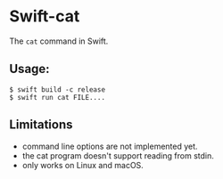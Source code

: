 # Swift-cat

The `cat` command in Swift.

## Usage:

```
$ swift build -c release
$ swift run cat FILE....
```

## Limitations

- command line options are not implemented yet.
- the cat program doesn't support reading from stdin.
- only works on Linux and macOS.
